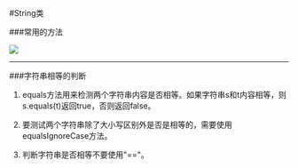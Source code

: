 #String类


###常用的方法

![](/img/1495417924711064.png)


-----
###字符串相等的判断


1. equals方法用来检测两个字符串内容是否相等。如果字符串s和t内容相等，则s.equals(t)返回true，否则返回false。

2. 要测试两个字符串除了大小写区别外是否是相等的，需要使用equalsIgnoreCase方法。

3. 判断字符串是否相等不要使用"=="。